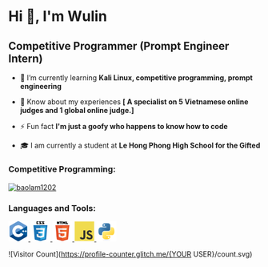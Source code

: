 <h1>Hi 👋, I'm Wulin</h1>
<h2>Competitive Programmer (Prompt Engineer Intern)</h2>

- 🌱 I’m currently learning **Kali Linux, competitive programming, prompt engineering**

- 📄 Know about my experiences **[ A specialist on 5 Vietnamese online judges and 1 global online judge.]**

- ⚡ Fun fact **I'm just a goofy who happens to know how to code**

- 🎓 I am currently a student at **Le Hong Phong High School for the Gifted**

<h3 align="left">Competitive Programming:</h3>
<p align="left">
<a href="https://codeforces.com/profile/baolam1202" target="blank"><img align="center" src="https://raw.githubusercontent.com/rahuldkjain/github-profile-readme-generator/master/src/images/icons/Social/codeforces.svg" alt="baolam1202" height="30" width="40" /></a>
</p>

<h3 align="left">Languages and Tools:</h3>
<p align="left"> <a href="https://www.w3schools.com/cpp/" target="_blank" rel="noreferrer"> <img src="https://raw.githubusercontent.com/devicons/devicon/master/icons/cplusplus/cplusplus-original.svg" alt="cplusplus" width="40" height="40"/> </a> <a href="https://www.w3schools.com/css/" target="_blank" rel="noreferrer"> <img src="https://raw.githubusercontent.com/devicons/devicon/master/icons/css3/css3-original-wordmark.svg" alt="css3" width="40" height="40"/> </a> <a href="https://www.w3.org/html/" target="_blank" rel="noreferrer"> <img src="https://raw.githubusercontent.com/devicons/devicon/master/icons/html5/html5-original-wordmark.svg" alt="html5" width="40" height="40"/> </a> <a href="https://developer.mozilla.org/en-US/docs/Web/JavaScript" target="_blank" rel="noreferrer"> <img src="https://raw.githubusercontent.com/devicons/devicon/master/icons/javascript/javascript-original.svg" alt="javascript" width="40" height="40"/> </a> <a href="https://www.python.org" target="_blank" rel="noreferrer"> <img src="https://raw.githubusercontent.com/devicons/devicon/master/icons/python/python-original.svg" alt="python" width="40" height="40"/> </a> </p>

![Visitor Count](https://profile-counter.glitch.me/{YOUR USER}/count.svg)
